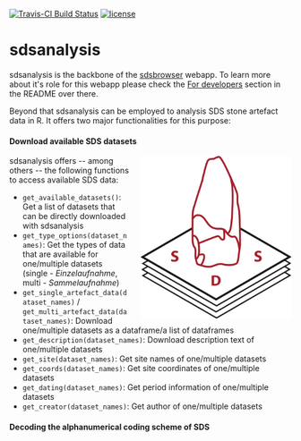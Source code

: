 [![Travis-CI Build
Status](https://travis-ci.org/Johanna-Mestorf-Academy/sdsanalysis.svg?branch=master)](https://travis-ci.org/Johanna-Mestorf-Academy/sdsanalysis)
[![license](https://img.shields.io/badge/license-GPL%202-B50B82.svg)](https://github.com/nevrome/sdsanalysis/blob/master/LICENSE)

# sdsanalysis

sdsanalysis is the backbone of the [sdsbrowser](https://github.com/Johanna-Mestorf-Academy/sdsbrowser) webapp. To learn more about it's role for this webapp please check the [For developers](https://github.com/Johanna-Mestorf-Academy/sdsbrowser#for-developers) section in the README over there. 

Beyond that sdsanalysis can be employed to analysis SDS stone artefact data in R. It offers two major functionalities for this purpose:

#### **Download available SDS datasets**

<img align="right" style="padding-left:20px; padding-bottom:10px;" src="https://raw.githubusercontent.com/Johanna-Mestorf-Academy/sdsbrowser/master/inst/sds_logo/colour/Logo_SDS_colour_300dpi.png" width = 270>


sdsanalysis offers -- among others -- the following functions to access available SDS data:

- `get_available_datasets()`: Get a list of datasets that can be directly downloaded with sdsanalysis
- `get_type_options(dataset_names)`: Get the types of data that are available for one/multiple datasets (single - *Einzelaufnahme*, multi - *Sammelaufnahme*)
- `get_single_artefact_data(dataset_names)` / `get_multi_artefact_data(dataset_names)`: Download one/multiple datasets as a dataframe/a list of dataframes
- `get_description(dataset_names)`: Download description text of one/multiple datasets
- `get_site(dataset_names)`: Get site names of one/multiple datasets
- `get_coords(dataset_names)`: Get site coordinates of one/multiple datasets
- `get_dating(dataset_names)`: Get period information of one/multiple datasets
- `get_creator(dataset_names)`: Get author of one/multiple datasets

#### **Decoding the alphanumerical coding scheme of SDS**



